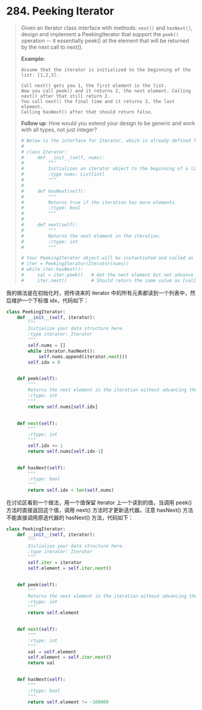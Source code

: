 # 284. Peeking Iterator

> Given an Iterator class interface with methods: `next()` and `hasNext()`, design and implement a PeekingIterator that support the `peek()` operation -- it essentially peek() at the element that will be returned by the next call to next().
>
> **Example:**
>
> ```
> Assume that the iterator is initialized to the beginning of the list: [1,2,3].
> 
> Call next() gets you 1, the first element in the list.
> Now you call peek() and it returns 2, the next element. Calling next() after that still return 2. 
> You call next() the final time and it returns 3, the last element. 
> Calling hasNext() after that should return false.
> ```
>
> **Follow up**: How would you extend your design to be generic and work with all types, not just integer?
>
> ```python
> # Below is the interface for Iterator, which is already defined for you.
> #
> # class Iterator:
> #     def __init__(self, nums):
> #         """
> #         Initializes an iterator object to the beginning of a list.
> #         :type nums: List[int]
> #         """
> #
> #     def hasNext(self):
> #         """
> #         Returns true if the iteration has more elements.
> #         :rtype: bool
> #         """
> #
> #     def next(self):
> #         """
> #         Returns the next element in the iteration.
> #         :rtype: int
> #         """
> 
> # Your PeekingIterator object will be instantiated and called as such:
> # iter = PeekingIterator(Iterator(nums))
> # while iter.hasNext():
> #     val = iter.peek()   # Get the next element but not advance the iterator.
> #     iter.next()         # Should return the same value as [val].
> ```
>
> 

我的做法是在初始化时，把传进来的 iterator 中的所有元素都读到一个列表中，然后维护一个下标值 idx，代码如下：

```python
class PeekingIterator:
    def __init__(self, iterator):
        """
        Initialize your data structure here.
        :type iterator: Iterator
        """
        self.nums = []
        while iterator.hasNext():
            self.nums.append(iterator.next())
        self.idx = 0
        

    def peek(self):
        """
        Returns the next element in the iteration without advancing the iterator.
        :rtype: int
        """
        return self.nums[self.idx]
        

    def next(self):
        """
        :rtype: int
        """
        self.idx += 1
        return self.nums[self.idx-1]
        

    def hasNext(self):
        """
        :rtype: bool
        """
        return self.idx < len(self.nums)
```

在讨论区看到一个做法，用一个值保留 iterator 上一个读到的值，当调用 peek() 方法时直接返回这个值，调用 next() 方法时才更新迭代器。注意 hasNext() 方法不能直接调用原迭代器的 hasNext() 方法，代码如下：

```python
class PeekingIterator:
    def __init__(self, iterator):
        """
        Initialize your data structure here.
        :type iterator: Iterator
        """
        self.iter = iterator
        self.element = self.iter.next()
        

    def peek(self):
        """
        Returns the next element in the iteration without advancing the iterator.
        :rtype: int
        """
        return self.element
        

    def next(self):
        """
        :rtype: int
        """
        val = self.element
        self.element = self.iter.next()
        return val
        

    def hasNext(self):
        """
        :rtype: bool
        """
        return self.element != -100000
```

